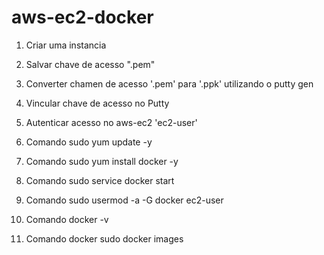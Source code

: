 # aws-ec2-docker

1. Criar uma instancia

2. Salvar chave de acesso ".pem"

3. Converter chamen de acesso '.pem' para '.ppk' utilizando o  putty gen

4. Vincular chave de acesso no Putty

5. Autenticar acesso no aws-ec2 'ec2-user'

6. Comando sudo yum update -y

7. Comando sudo yum install docker -y

8. Comando sudo service docker start

9. Comando sudo usermod -a -G docker ec2-user

10. Comando docker -v

11. Comando docker sudo docker images
